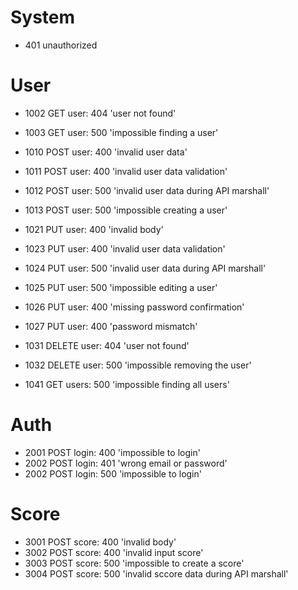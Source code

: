 System
======
- 401 unauthorized

User
====

- 1002 GET     user:  404 'user not found'
- 1003 GET     user:  500 'impossible finding a user'

- 1010 POST    user: 400 'invalid user data'
- 1011 POST    user: 400 'invalid user data validation'
- 1012 POST    user: 500 'invalid user data during API marshall'
- 1013 POST    user: 500 'impossible creating a user'

- 1021 PUT     user: 400 'invalid body'
- 1023 PUT     user: 400 'invalid user data validation'
- 1024 PUT     user: 500 'invalid user data during API marshall'
- 1025 PUT     user: 500 'impossible editing a user'
- 1026 PUT     user: 400 'missing password confirmation'
- 1027 PUT     user: 400 'password mismatch'

- 1031 DELETE  user: 404 'user not found'
- 1032 DELETE  user: 500 'impossible removing the user'

- 1041 GET     users: 500 'impossible finding all users' 

Auth
====

- 2001 POST    login: 400 'impossible to login'
- 2002 POST    login: 401 'wrong email or password'
- 2002 POST    login: 500 'impossible to login'

Score
=====

- 3001 POST    score: 400 'invalid body'
- 3002 POST    score: 400 'invalid input score'
- 3003 POST    score: 500 'impossible to create a score'
- 3004 POST    score: 500 'invalid sccore data during API marshall'
